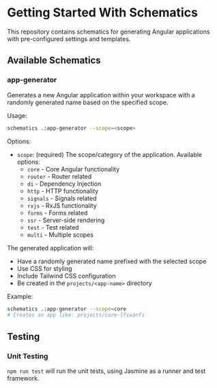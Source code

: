 # Getting Started With Schematics

This repository contains schematics for generating Angular applications with pre-configured settings and templates.

## Available Schematics

### app-generator

Generates a new Angular application within your workspace with a randomly generated name based on the specified scope.

Usage:

```bash
schematics .:app-generator --scope=<scope>
```

Options:

- `scope`: (required) The scope/category of the application. Available options:
  - `core` - Core Angular functionality
  - `router` - Router related
  - `di` - Dependency Injection
  - `http` - HTTP functionality
  - `signals` - Signals related
  - `rxjs` - RxJS functionality
  - `forms` - Forms related
  - `ssr` - Server-side rendering
  - `test` - Test related
  - `multi` - Multiple scopes

The generated application will:

- Have a randomly generated name prefixed with the selected scope
- Use CSS for styling
- Include Tailwind CSS configuration
- Be created in the `projects/<app-name>` directory

Example:

```bash
schematics .:app-generator --scope=core
# Creates an app like: projects/core-lfiwanfi
```

## Testing

### Unit Testing

`npm run test` will run the unit tests, using Jasmine as a runner and test framework.
